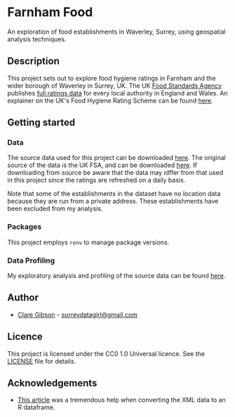 # Farnham Food
An exploration of food establishments in Waverley, Surrey, using geospatial analysis techniques.

## Description
This project sets out to explore food hygiene ratings in Farnham and the wider borough of Waverley in Surrey, UK. The UK [Food Standards Agency](https://www.food.gov.uk) publishes [full ratings data](https://ratings.food.gov.uk) for every local authority in England and Wales. An explainer on the UK's Food Hygiene Rating Scheme can be found [here](https://www.food.gov.uk/safety-hygiene/food-hygiene-rating-scheme).

## Getting started
### Data
The source data used for this project can be downloaded [here](https://drive.google.com/file/d/1u6Qu3k99K0SbU-35ohsdppoV7PKm3bRY/view?usp=share_link). The original source of the data is the UK FSA, and can be downloaded [here](https://ratings.food.gov.uk/OpenDataFiles/FHRS314en-GB.xml). If downloading from source be aware that the data may idffer from that used in this project since the ratings are refreshed on a daily basis.

Note that some of the establishments in the dataset have no location data because they are run from a private address. These establishments have been excluded from my analysis.

### Packages
This project employs `renv` to manage package versions.

### Data Profiling
My exploratory analysis and profiling of the source data can be found [here](https://rpubs.com/SurreyDataGirl/farnham-food).

## Author
- [Clare Gibson](https://www.surreydatagirl.com) - [surreydatagirl@gmail.com](mailto:surreydatagirl.com)

## Licence
This project is licensed under the CC0 1.0 Universal licence. See the [LICENSE](./LICENSE) file for details.

## Acknowledgements
- [This article](https://urbandatapalette.com/post/2021-03-xml-dataframe-r/) was a tremendous help when converting the XML data to an R dataframe.